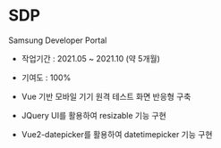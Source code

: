 # SDP
Samsung Developer Portal

- 작업기간 : 2021.05 ~ 2021.10 (약 5개월)

- 기여도 : 100%

- Vue 기반 모바일 기기 원격 테스트 화면 반응형 구축

- JQuery UI를 활용하여 resizable 기능 구현

- Vue2-datepicker를 활용하여 datetimepicker 기능 구현
